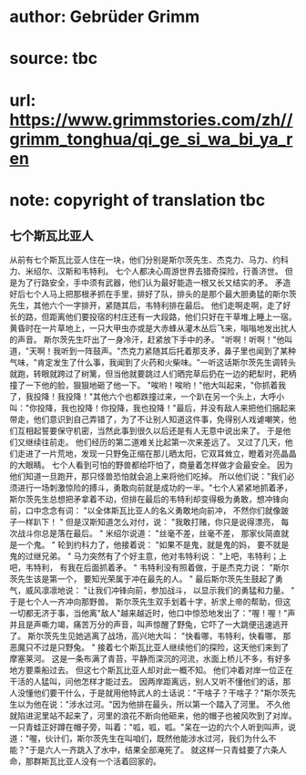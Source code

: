 # author: Gebrüder Grimm
# source: tbc
# url: https://www.grimmstories.com/zh//grimm_tonghua/qi_ge_si_wa_bi_ya_ren
# note: copyright of translation tbc

## 七个斯瓦比亚人 

从前有七个斯瓦比亚人住在一块，他们分别是斯尔茨先生、杰克力、马力、约科力、米绍尔、汉斯和韦特利。
七个人都决心周游世界去猎奇探险，行善济世。
但是为了行路安全，手中须有武器，他们认为最好能造一根又长又结实的矛。
矛造好后七个人马上把那根矛抓在手里，排好了队，排头的是那个最大胆勇猛的斯尔茨先生，其他六个一字排开，紧随其后，韦特利排在最后。
他们走啊走啊，走了好长的路，但距离他们要投宿的村庄还有一大段路，他们只好在干草堆上睡上一宿。
黄昏时在一片草地上，一只大甲虫亦或是大赤蜂从灌木丛后飞来，嗡嗡地发出扰人的声音。
斯尔茨先生吓出了一身冷汗，赶紧放下手中的矛。
"听啊！听啊！"他叫道，"天啊！我听到一阵鼓声。"杰克力紧随其后托着那支矛，鼻子里也闻到了某种气味，"肯定发生了什么事，我闻到了火药和火柴味。"一听这话斯尔茨先生调转头就跑，转眼就跨过了树篱，但当他就要跳过人们晒完草后扔在一边的耙犁时，耙柄撞了一下他的脸，狠狠地砸了他一下。
"唉哟！唉哟！"他大叫起来，"你抓着我了，我投降！我投降！"其他六个也都跌撞过来，一个趴在另一个头上，大呼小叫："你投降，我也投降！你投降，我也投降！"最后，并没有敌人来把他们捆起来带走，他们意识到自己弄错了，为了不让别人知道这件事，免得别人戏谑嘲笑，他们互相起誓要保守机密，当然此事到很久以后还是有人无意中说出来了。
于是他们又继续往前走。 他们经历的第二道难关比起第一次来差远了。
又过了几天，他们走进了一片荒地，发现一只野兔正缩在那儿晒太阳，它双耳耸立，瞪着对亮晶晶的大眼睛。
七个人看到可怕的野兽都给吓怕了，商量着怎样做才会最安全。
因为他们知道一旦跑开，那只怪兽恐怕就会追上来将他们吃掉。
所以他们说："我们必须进行一场刺激惊险的搏斗，勇敢向前就是成功的一半。"七个人紧紧地抓着矛，斯尔茨先生总想把矛拿着不动，但排在最后的韦特利却变得极为勇敢，想冲锋向前，口中念念有词：
"以全体斯瓦比亚人的名义勇敢地向前冲，
不然你们就像跛子一样趴下！ "
但是汉斯知道怎么对付，说：
"我敢打赌，你只是说得漂亮，
每次战斗你总是落在最后。 "
米绍尔说道：
"丝毫不差，丝毫不差，
那家伙简直就是一个鬼。 "
轮到约科力了，他接着说：
"如果不是鬼，就是鬼的妈，
要不就是鬼的过继兄弟。 "
马力突然有了个好主意，他对韦特利说：
"上吧，韦特利；上吧，韦特利，
有我在后面抓着矛。 "
韦特利没有照着做，于是杰克力说：
"斯尔茨先生该是第一个，
要知光荣属于冲在最先的人。 "
最后斯尔茨先生鼓起了勇气，威风凛凛地说：
"让我们冲锋向前，参加战斗，
以显示我们的勇猛和力量。 "
于是七个人一齐冲向那野兽。
斯尔茨先生双手划着十字，祈求上帝的帮助，但这一切都无济于事，当他离"敌人"越来越近时，他口中惊恐地发出了："喔！喔！"声并且是声嘶力竭，痛苦万分的声音，叫声惊醒了野兔，它吓了一大跳便迅速逃开了。
斯尔茨先生见她逃离了战场，高兴地大叫：
"快看哪，韦特利，快看哪，
那恶魔只不过是只野兔。 "
接着七个斯瓦比亚人继续他们的探险，这天他们来到了摩塞莱河。
这是一条布满了青苔，平静而深沉的河流，水面上桥儿不多，有好多地方要乘船过去。
但这七个斯瓦比亚人却对此一概不知。
他们冲着对岸一位正在干活的人猛叫，问他怎样才能过去。
因两岸距离远，别人又听不懂他们的话，那人没懂他们要干什么，于是就用他特武人的土话说："干啥子？干啥子？"斯尔茨先生以为他在说："涉水过河。"因为他排在最头，所以第一个踏入了河里。
不久他就陷进泥里站不起来了，河里的浪花不断向他砸来，他的帽子也被风吹到了对岸。
一只青蛙正好蹲在帽子旁，叫着："呱，呱，呱。"呆在一边的六个人听到叫声，说道："喔，伙计们，斯尔茨先生在叫咱们，既然他能涉水过河，我们为什么不能？"于是六人一齐跳入了水中，结果全部淹死了。
就这样一只青蛙要了六条人命，那群斯瓦比亚人没有一个活着回家的。

